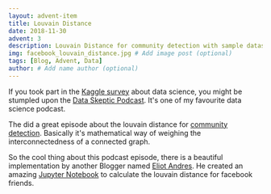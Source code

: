 ```yaml
---
layout: advent-item
title: Louvain Distance
date: 2018-11-30
advent: 3
description: Louvain Distance for community detection with sample dataset # Add post description (optional)
img: facebook_louvain_distance.jpg # Add image post (optional)
tags: [Blog, Advent, Data]
author: # Add name author (optional)
---
```

If you took part in the [Kaggle survey][kaggle-survey] about data science,
you might be stumpled upon the [Data Skeptic Podcast][dsp].
It's one of my favourite data science podcast.

The did a great episode about the louvain distance for [community detection][source].
Basically it's mathematical way of weighing the interconnectedness of a connected graph.

So the cool thing about this podcast episode, there is a beautiful implementation by another Blogger named  [Eliot Andres][jupyter]. He created an amazing [Jupyter Notebook][jupyter] to calculate the louvain distance for facebook friends.



[kaggle-survey]:https://www.kaggle.com/surveys/2017
[dsp]: https://dataskeptic.com
[jupyter]:  https://ndres.me/post/friend-graph-tutorial/
[source]:   https://dataskeptic.com/blog/episodes/2018/louvain-method-for-community-detection
